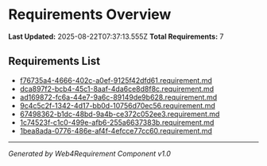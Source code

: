 # Requirements Overview

**Last Updated:** 2025-08-22T07:37:13.555Z
**Total Requirements:** 7

## Requirements List

- [f76735a4-4666-402c-a0ef-9125f42dfd61.requirement.md](./f76735a4-4666-402c-a0ef-9125f42dfd61.requirement.md)
- [dca897f2-bcb4-45c1-8aaf-4da6ce8d8f8c.requirement.md](./dca897f2-bcb4-45c1-8aaf-4da6ce8d8f8c.requirement.md)
- [ad169872-fc6a-44e7-9a6c-89149de9b628.requirement.md](./ad169872-fc6a-44e7-9a6c-89149de9b628.requirement.md)
- [9c4c5c2f-1342-4d17-bb0d-10756d70ec56.requirement.md](./9c4c5c2f-1342-4d17-bb0d-10756d70ec56.requirement.md)
- [67498362-b1dc-48bd-9a4b-ce372c052ee3.requirement.md](./67498362-b1dc-48bd-9a4b-ce372c052ee3.requirement.md)
- [1c74523f-c1c0-499e-afb6-255a6637383b.requirement.md](./1c74523f-c1c0-499e-afb6-255a6637383b.requirement.md)
- [1bea8ada-0776-486e-af4f-4efcce77cc60.requirement.md](./1bea8ada-0776-486e-af4f-4efcce77cc60.requirement.md)

---

*Generated by Web4Requirement Component v1.0*
